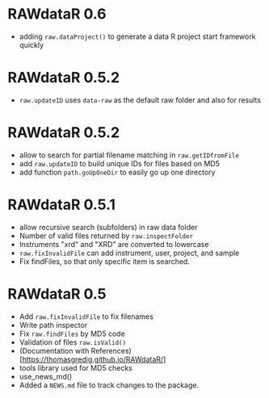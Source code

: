 # RAWdataR 0.6

* adding `raw.dataProject()` to generate a data R project start framework quickly

# RAWdataR 0.5.2

* `raw.updateID` uses `data-raw` as the default raw folder and also for results

# RAWdataR 0.5.2

* allow to search for partial filename matching in `raw.getIDfromFile`
* add `raw.updateID` to build unique IDs for files based on MD5
* add function `path.goUpOneDir` to easily go up one directory

# RAWdataR 0.5.1

* allow recursive search (subfolders) in raw data folder
* Number of valid files returned by `raw.inspectFolder`
* Instruments "xrd" and "XRD" are converted to lowercase
* `raw.fixInvalidFile` can add instrument, user, project, and sample
* Fix findFiles, so that only specific item is searched.


# RAWdataR 0.5

* Add `raw.fixInvalidFile` to fix filenames
* Write path inspector
* Fix `raw.findFiles` by MD5 code
* Validation of files `raw.isValid()`
* (Documentation with References)[https://thomasgredig.github.io/RAWdataR/]
* tools library used for MD5 checks
* use_news_md()
* Added a `NEWS.md` file to track changes to the package.
